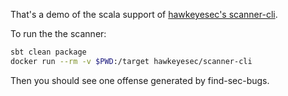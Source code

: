 That's a demo of the scala support of [hawkeyesec's scanner-cli](https://github.com/hawkeyesec/scanner-cli).

To run the the scanner:

```bash
sbt clean package
docker run --rm -v $PWD:/target hawkeyesec/scanner-cli
```

Then you should see one offense generated by find-sec-bugs.
